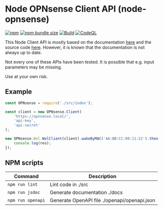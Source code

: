 # Node OPNsense Client API (node-opnsense)

[![npm](https://img.shields.io/npm/v/@dennis14e/node-opnsense)](https://www.npmjs.com/package/@dennis14e/node-opnsense)
[![npm bundle size](https://img.shields.io/bundlephobia/min/@dennis14e/node-opnsense)](https://www.npmjs.com/package/@dennis14e/node-opnsense)
[![Build](https://github.com/Dennis14e/node-opnsense/actions/workflows/build.yml/badge.svg)](https://github.com/Dennis14e/node-opnsense/actions/workflows/build.yml)
[![CodeQL](https://github.com/Dennis14e/node-opnsense/actions/workflows/codeql-analysis.yml/badge.svg)](https://github.com/Dennis14e/node-opnsense/actions/workflows/codeql-analysis.yml)

This Node Client API is mostly based on the documentation [here](https://docs.opnsense.org/development/api.html) and the source code [here](https://github.com/opnsense/core/tree/master/src/opnsense/mvc/app/controllers/OPNsense).
However, it is known that the documentation is not always up to date.

Not every one of these APIs have been tested. It is possible that e.g. input parameters may be missing.

Use at your own risk.

## Example

```javascript
const OPNsense = require('./src/index');

const client = new OPNsense.Client(
    'https://opnsense.local/',
    'api-key',
    'api-secret'
);

new OPNsense.Wol.WolClient(client).wakeByMAC('AA:BB:CC:00:11:22').then(res => {
    console.log(res);
});
```

## NPM scripts

| Command           | Description                                  |
| ----------------- | -------------------------------------------- |
| `npm run lint`    | Lint code in ./src                           |
| `npm run jsdoc`   | Generate documentation ./docs                |
| `npm run openapi` | Generate OpenAPI file ./openapi/openapi.json |
